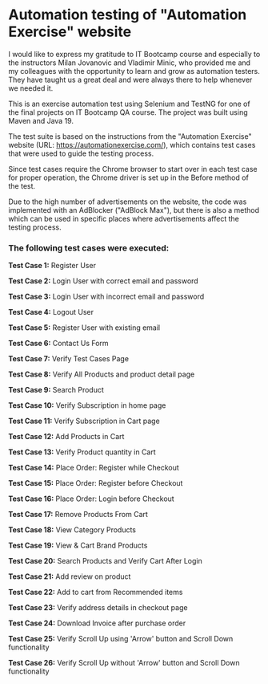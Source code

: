 # Automation testing of "Automation Exercise" website

I would like to express my gratitude to IT Bootcamp course and especially to the instructors Milan Jovanovic and Vladimir Minic, who provided me and my colleagues with the opportunity to learn and grow as automation testers. They have taught us a great deal and were always there to help whenever we needed it.

This is an exercise automation test using Selenium and TestNG for one of the final projects on IT Bootcamp QA course. The project was built using Maven and Java 19.

The test suite is based on the instructions from the "Automation Exercise" website (URL: https://automationexercise.com/), which contains test cases that were used to guide the testing process. 

Since test cases require the Chrome browser to start over in each test case for proper operation, the Chrome driver is set up in the Before method of the test.

Due to the high number of advertisements on the website, the code was implemented with an AdBlocker ("AdBlock Max"), but there is also a method which can be used in specific places where advertisements affect the testing process.

### The following test cases were executed:

**Test Case 1:** Register User

**Test Case 2:** Login User with correct email and password

**Test Case 3:** Login User with incorrect email and password

**Test Case 4:** Logout User

**Test Case 5:** Register User with existing email

**Test Case 6:** Contact Us Form

**Test Case 7:** Verify Test Cases Page

**Test Case 8:** Verify All Products and product detail page

**Test Case 9:** Search Product

**Test Case 10:** Verify Subscription in home page

**Test Case 11:** Verify Subscription in Cart page

**Test Case 12:** Add Products in Cart

**Test Case 13:** Verify Product quantity in Cart

**Test Case 14:** Place Order: Register while Checkout

**Test Case 15:** Place Order: Register before Checkout

**Test Case 16:** Place Order: Login before Checkout

**Test Case 17:** Remove Products From Cart

**Test Case 18:** View Category Products

**Test Case 19:** View & Cart Brand Products

**Test Case 20:** Search Products and Verify Cart After Login

**Test Case 21:** Add review on product

**Test Case 22:** Add to cart from Recommended items

**Test Case 23:** Verify address details in checkout page

**Test Case 24:** Download Invoice after purchase order

**Test Case 25:** Verify Scroll Up using 'Arrow' button and Scroll Down functionality

**Test Case 26:** Verify Scroll Up without 'Arrow' button and Scroll Down functionality
